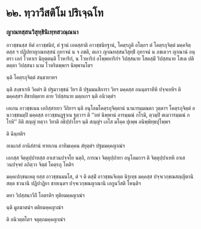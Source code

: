 <h1>๒๒. ทฺวาวีสติโม ปริเจฺฉโท</h1>
<h3>ญาณทสฺสนวิสุทฺธินิเทฺทสวณฺณนา</h3>
<p> อาวชฺชนสฺส หิตํ อาวชฺชนิยํ, ตํ ฐานํ เอตสฺสาติ อาวชฺชนิยฐานํ, โคตฺรภูติ อโตฺถฯ ตํ โคตฺรภุจิตฺตํ  มคฺคจิตฺตสฺส ฯ ปฎิปทาญาณทสฺสนํ กุทาจนํ น จ ภชติ, ตเถว ญาณทสฺสนวิสุทฺธิํ กุทาจนํ น ภชเตวฯ  ญาณานํ อนฺตรา เอกํ  โวหาเร นิยุตฺตนฺติ โวหาริกํ, น โวหาริกํ อโพฺพหาริกํฯ วิปสฺสนาย โสตสฺมิํ วิปสฺสนาย โสเต ปติตตฺตา วิปสฺสนา นาม โวหริตพฺพาฯ  นิพฺพานโตฯ</p>


<p> นฺติ โคตฺรภุจิตฺตํ สนฺธายาหฯ</p>


<p> นฺติ สงฺขาเรหิ วิคตํฯ ติ ปฐมาวชฺชนํ วิยฯ ติ ปฐมมนสิการา วิยฯ มคฺคสฺส อนนฺตราทีหิ ปจฺจเยหิฯ ติ มคฺคสฺสฯ สิขาปตฺตาย ตาย วิปสฺสนาย  มตฺถเกฯ นฺติ อนิวตฺตํฯ</p>


<p> เอเกน  อาวชฺชเนน เอกิสฺสาเยว วีถิยาฯ นฺติ อนุโลมโคตฺรภุจิตฺตานํ นานารมฺมณตา วุตฺตาฯ  โคตฺรภุจิตฺตํ อนาวชฺชนมฺปิ มคฺคสฺส อาวชฺชนฎฺฐาเน ฐตฺวาฯ ติ ‘‘อหํ นิพฺพานํ อารมฺมณํ กโรมิ, ตฺวมฺปิ ตเมวารมฺมณํ กโรหิ’’ อิติ สญฺญํ ทตฺวา วิยาติ อธิปฺปาโยฯ นฺติ สญฺญํฯ  เอโส มโคฺค ปุเพฺพ อนิพฺพิทฺธปุโพฺพฯ</p>


<p> ติ ฉินฺทติฯ</p>


<p> อเนเกสํ อานิสํสานํ ทายเกน อาทิมเคฺคน สํยุตฺตํฯ ปฐมมคฺคญาณํฯ</p>


<p>    เอกสฺส จิตฺตุปฺปาทสฺส อาเสวนปจฺจโย นตฺถิ,  การณา  จิตฺตุปฺปาทา อนุโลมกาฯ ติ จิตฺตุปฺปาเทหิ อาเสวนปจฺจยํ  ลภิตฺวา  จิตฺตํ โคตฺรภุ โหติฯ</p>


<p> มคฺคเปกฺขนเหตุ ยสฺส อาวชฺชนมนโส, ตํ ฯ ติ ตสฺมิํ อาวชฺชนจิเตฺต นิรุเทฺธ มคฺคสฺส ปจฺจเวกฺขณสญฺญิตานิ สตฺต ชวนานิ ปฎิปาฎิยา ชายเนฺตฯ ปจฺจเวกฺขณญาณานิ เอกูนวีสติ โหนฺติฯ</p>


<p>  ตทา วิปสฺสนาวีถิํ โอตรติฯ ทุติยมคฺคญาณํฯ</p>


<p> นฺติ มูลฆาตนํฯ ตติยมคฺคญาณํฯ</p>


<p> ติ อนิวตฺตโตฯ จตุตฺถมคฺคญาณํฯ</p>

</p>

</p>

</p>





